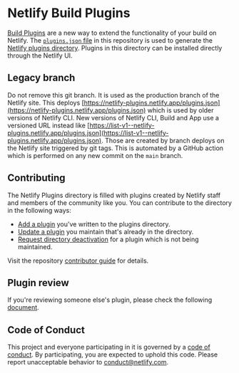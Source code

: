 # Netlify Build Plugins

[Build Plugins](https://docs.netlify.com/configure-builds/build-plugins) are a new way to extend the functionality of your build on Netlify. The [`plugins.json` file](./site/plugins.json) in this repository is used to generate the [Netlify plugins directory](https://app.netlify.com/plugins). Plugins in this directory can be installed directly through the Netlify UI.

## Legacy branch

Do not remove this git branch.
It is used as the production branch of the Netlify site. This deploys [https://netlify-plugins.netlify.app/plugins.json](https://netlify-plugins.netlify.app/plugins.json) which is used by older versions of Netlify CLI.
New versions of Netlify CLI, Build and App use a versioned URL instead like [https://list-v1--netlify-plugins.netlify.app/plugins.json](https://list-v1--netlify-plugins.netlify.app/plugins.json). Those are created by branch deploys on the Netlify site triggered by git tags. This is automated by a GitHub action which is performed on any new commit on the `main` branch.

## Contributing

The Netlify Plugins directory is filled with plugins created by Netlify staff and members of the community like you. You can contribute to the directory in the following ways:

- [Add a plugin](./docs/CONTRIBUTING.md#add-a-plugin) you've written to the plugins directory.
- [Update a plugin](./docs/CONTRIBUTING.md#update-a-plugin) you maintain that's already in the directory.
- [Request directory deactivation](./docs/CONTRIBUTING.md#request-deactivation) for a plugin which is not being maintained.

Visit the repository [contributor guide](./docs/CONTRIBUTING.md) for details.

## Plugin review

If you're reviewing someone else's plugin, please check the following [document](docs/plugin_review.md).

## Code of Conduct

This project and everyone participating in it is governed by a [code of conduct](./docs/CODE_OF_CONDUCT.md). By participating, you are expected to uphold this code. Please report unacceptable behavior to conduct@netlify.com.
